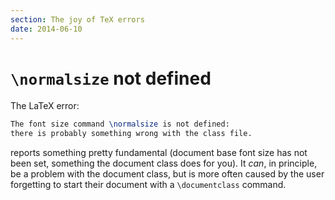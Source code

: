 ```yaml
---
section: The joy of TeX errors
date: 2014-06-10
---
```

# `\normalsize` not defined

The LaTeX error:
```latex
The font size command \normalsize is not defined:
there is probably something wrong with the class file.
```
reports something pretty fundamental (document base font size has not
been set, something the document class does for you).  It _can_,
in principle, be a problem with the document class, but is more often
caused by the user forgetting to start their document with a
`\documentclass` command.


